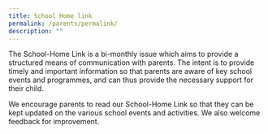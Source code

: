 ```yaml
---
title: School Home link
permalink: /parents/permalink/
description: ""
---
```

The School-Home Link is a bi-monthly issue which aims to provide a structured means of communication with parents. The intent is to provide timely and important information so that parents are aware of key school events and programmes, and can thus provide the necessary support for their child. 

We encourage parents to read our School-Home Link so that they can be kept updated on the various school events and activities. We also welcome feedback for improvement.